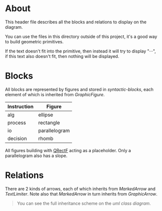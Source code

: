 # About
This header file describes all the blocks and relations to display on the diagram.

You can use the files in this directory outside of this project,
it's a good way to build geometric primitives.

If the text doesn't fit into the primitive, then instead it will try to display "···",
if this text also doesn't fit, then nothing will be displayed.



# Blocks
All blocks are represented by figures and stored in *syntactic-blocks*,
each element of which is inherited from *GraphicFigure*.

| Instruction | Figure        |
| ----------- | ------------- |
| alg         | ellipse       |
| process     | rectangle     |
| io          | parallelogram |
| decision    | rhomb         |



All figures building with [QRectF](https://doc.qt.io/qt-5/qrectf.html) acting as a placeholder.
Only a parallelogram also has a slope.

# Relations
There are 2 kinds of arrows,
each of which inherits from *MarkedArrow* and *TextLimiter*.
Note also that *MarkedArrow* in turn inherits from *GraphicArrow*.

> You can see the full inheritance scheme on the *uml class diagram*.
